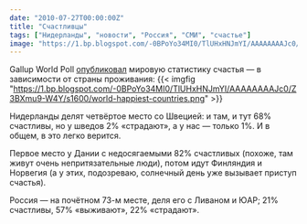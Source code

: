 ```yaml
---
date: "2010-07-27T00:00:00Z"
title: "Счастливцы"
tags: ["Нидерланды", "новости", "Россия", "СМИ", "счастье"]
image: "https://1.bp.blogspot.com/-0BPoYo34MI0/TlUHxHNJmYI/AAAAAAAAJc0/Z3BXmu9-W4Y/s1600/world-happiest-countries.png"
---
```


Gallup World Poll [опубликовал](http://www.forbes.com/2010/07/14/world-happiest-countries-lifestyle-realestate-gallup-table.html) мировую статистику счастья — в зависимости от страны проживания:
{{< imgfig "https://1.bp.blogspot.com/-0BPoYo34MI0/TlUHxHNJmYI/AAAAAAAAJc0/Z3BXmu9-W4Y/s1600/world-happiest-countries.png" >}}

<!--more-->

Нидерланды делят четвёртое место со Швецией: и там, и тут 68% счастливы, но у шведов 2% «страдают», а у нас — только 1%. И в общем, в это легко верится.

Первое место у Дании с недосягаемыми 82% счастливых (похоже, там живут очень непритязательные люди), потом идут Финляндия и Норвегия (а у этих, подозреваю, солнечный день уже вызывает приступ счастья).

Россия — на почётном 73-м месте, деля его с Ливаном и ЮАР; 21% счастливы, 57% «выживают», 22% «страдают».
